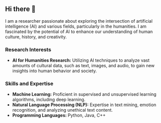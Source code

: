 ## Hi there 👋

I am a researcher passionate about exploring the intersection of artificial intelligence (AI) and various fields, particularly in the humanities. I am fascinated by the potential of AI to enhance our understanding of human culture, history, and creativity.

### Research Interests
- **AI for Humanities Research:** Utilizing AI techniques to analyze vast amounts of cultural data, such as text, images, and audio, to gain new insights into human behavior and society.

### Skills and Expertise
- **Machine Learning:** Proficient in supervised and unsupervised learning algorithms, including deep learning.
- **Natural Language Processing (NLP):** Expertise in text mining, emotion recognition, and analyzing unethical text content.
- **Programming Languages:** Python, Java, C++

<!--
**kisleepublic/kisleepublic** is a ✨ _special_ ✨ repository because its `README.md` (this file) appears on your GitHub profile.

Here are some ideas to get you started:

- 🔭 I’m currently working on Humanities Research Institute, Chung-Ang University.
- 🌱 I’m currently learning ...
- 👯 I’m looking to collaborate on ...
- 🤔 I’m looking for help with ...
- 💬 Ask me about ...
- 📫 How to reach me: ...
- 😄 Pronouns: ...
- ⚡ Fun fact: ...
-->
